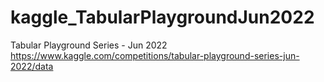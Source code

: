 # kaggle_TabularPlaygroundJun2022
Tabular Playground Series - Jun 2022 https://www.kaggle.com/competitions/tabular-playground-series-jun-2022/data
